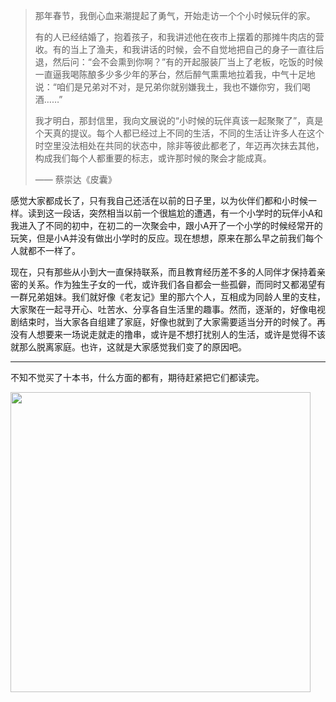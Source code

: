 >那年春节，我倒心血来潮提起了勇气，开始走访一个个小时候玩伴的家。
>
>有的人已经结婚了，抱着孩子，和我讲述他在夜市上摆着的那摊牛肉店的营收。有的当上了渔夫，和我讲话的时候，会不自觉地把自己的身子一直往后退，然后问：“会不会熏到你啊？”有的开起服装厂当上了老板，吃饭的时候一直逼我喝陈酿多少多少年的茅台，然后醉气熏熏地拉着我，中气十足地说：“咱们是兄弟对不对，是兄弟你就别嫌我土，我也不嫌你穷，我们喝酒……”
>
>我才明白，那封信里，我向文展说的“小时候的玩伴真该一起聚聚了”，真是个天真的提议。每个人都已经过上不同的生活，不同的生活让许多人在这个时空里没法相处在共同的状态中，除非等彼此都老了，年迈再次抹去其他，构成我们每个人都重要的标志，或许那时候的聚会才能成真。
>
>—— 蔡崇达《皮囊》

感觉大家都成长了，只有我自己还活在以前的日子里，以为伙伴们都和小时候一样。读到这一段话，突然相当以前一个很尴尬的遭遇，有一个小学时的玩伴小A和我进入了不同的初中，在初二的一次聚会中，跟小A开了一个小学的时候经常开的玩笑，但是小A并没有做出小学时的反应。现在想想，原来在那么早之前我们每个人就都不一样了。

现在，只有那些从小到大一直保持联系，而且教育经历差不多的人同伴才保持着亲密的关系。作为独生子女的一代，或许我们各自都会一些孤僻，而同时又都渴望有一群兄弟姐妹。我们就好像《老友记》里的那六个人，互相成为同龄人里的支柱，大家聚在一起寻开心、吐苦水、分享各自生活里的趣事。然而，逐渐的，好像电视剧结束时，当大家各自组建了家庭，好像也就到了大家需要适当分开的时候了。再没有人想要来一场说走就走的撸串，或许是不想打扰别人的生活，或许是觉得不该就那么脱离家庭。也许，这就是大家感觉我们变了的原因吧。

___

不知不觉买了十本书，什么方面的都有，期待赶紧把它们都读完。

<img class="img-responsive center-block" src="https://github.com/joshua19881228/my_blogs/blob/master/Life_Discovery/Miscellaneous/figures/books.jpg" alt="" width="480"/>